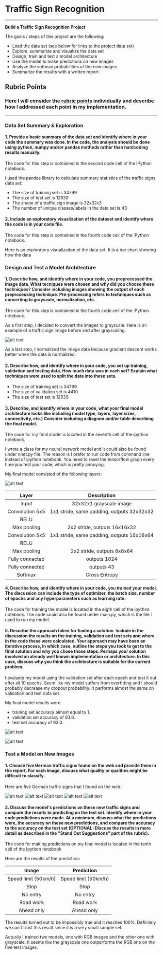 # **Traffic Sign Recognition**
---

**Build a Traffic Sign Recognition Project**

The goals / steps of this project are the following:
* Load the data set (see below for links to the project data set)
* Explore, summarize and visualize the data set
* Design, train and test a model architecture
* Use the model to make predictions on new images
* Analyze the softmax probabilities of the new images
* Summarize the results with a written report


[//]: # (Image References)

[image1]: ./examples/visualization.jpg "Visualization"
[image2]: ./examples/grayscale.jpg "Grayscaling"
[graph]: ./examples/graph.png
[loss]: ./examples/loss.png
[accuracy]: ./examples/accuracy2.png
[image4]: ./examples/2.jpg
[image5]: ./examples/14.jpg
[image6]: ./examples/17.jpg
[image7]: ./examples/25.jpg
[image8]: ./examples/35.jpg

## Rubric Points
### Here I will consider the [rubric points](https://review.udacity.com/#!/rubrics/481/view) individually and describe how I addressed each point in my implementation.  

---

### Data Set Summary & Exploration

#### 1. Provide a basic summary of the data set and identify where in your code the summary was done. In the code, the analysis should be done using python, numpy and/or pandas methods rather than hardcoding results manually.

The code for this step is contained in the second code cell of the IPython notebook.  

I used the pandas library to calculate summary statistics of the traffic
signs data set:

* The size of training set is 34799
* The size of test set is 12630
* The shape of a traffic sign image is 32x32x3
* The number of unique classes/labels in the data set is 43

#### 2. Include an exploratory visualization of the dataset and identify where the code is in your code file.

The code for this step is contained in the fourth code cell of the IPython notebook.  

Here is an exploratory visualization of the data set. It is a bar chart showing how the data

### Design and Test a Model Architecture

#### 1. Describe how, and identify where in your code, you preprocessed the image data. What tecniques were chosen and why did you choose these techniques? Consider including images showing the output of each preprocessing technique. Pre-processing refers to techniques such as converting to grayscale, normalization, etc.

The code for this step is contained in the fourth code cell of the IPython notebook.

As a first step, I decided to convert the images to grayscale. Here is an example of a traffic sign image before and after grayscaling.

![alt text][image2]

As a last step, I normalized the image data because gradient descent works better when the data is normalized.

#### 2. Describe how, and identify where in your code, you set up training, validation and testing data. How much data was in each set? Explain what techniques were used to split the data into these sets.

* The size of training set is 34799
* The size of validation set is 4410
* The size of test set is 12630


#### 3. Describe, and identify where in your code, what your final model architecture looks like including model type, layers, layer sizes, connectivity, etc.) Consider including a diagram and/or table describing the final model.

The code for my final model is located in the seventh cell of the ipython notebook.

I wrote a class for my neural network model and it could also be found under nnet.py file. The reason is I prefer to run code from command line instead of ipython notebook. You need to reset the tensorflow graph every time you test your code, which is pretty annoying.

My final model consisted of the following layers:

![alt text][graph]


| Layer         		|     Description	        					|
|:---------------------:|:---------------------------------------------:|
| Input         		| 32x32x1 grayscale image   							|
| Convolution 5x5     	| 1x1 stride, same padding, outputs 32x32x32	|
| RELU					|												|
| Max pooling	      	| 2x2 stride,  outputs 16x16x32 				|
| Convolution 5x5     	| 1x1 stride, same padding, outputs 16x16x64	|
| RELU					|												|
| Max pooling	      	| 2x2 stride,  outputs 8x8x64 				|
| Fully connected		| outputs 1024        									|
| Fully connected		| outputs 43        									|
| Softmax				| Cross Entropy        									|



#### 4. Describe how, and identify where in your code, you trained your model. The discussion can include the type of optimizer, the batch size, number of epochs and any hyperparameters such as learning rate.

The code for training the model is located in the eigth cell of the ipython notebook. The code could also be found under main.py, which is the file I used to run my model.


#### 5. Describe the approach taken for finding a solution. Include in the discussion the results on the training, validation and test sets and where in the code these were calculated. Your approach may have been an iterative process, in which case, outline the steps you took to get to the final solution and why you chose those steps. Perhaps your solution involved an already well known implementation or architecture. In this case, discuss why you think the architecture is suitable for the current problem.

I evaluate my model using the validation set after each epoch and test it out after all 10 epochs. Seem like my model suffers from overfitting and I should probably decrease my dropout probability. It performs almost the same on validation and test data set.

My final model results were:
* training set accuracy almost equal to 1.
* validation set accuracy of 93.8.
* test set accuracy of 93.3.

![alt text][loss]

![alt text][accuracy]


### Test a Model on New Images

#### 1. Choose five German traffic signs found on the web and provide them in the report. For each image, discuss what quality or qualities might be difficult to classify.

Here are five German traffic signs that I found on the web:

![alt text][image4] ![alt text][image5] ![alt text][image6]
![alt text][image7] ![alt text][image8]


#### 2. Discuss the model's predictions on these new traffic signs and compare the results to predicting on the test set. Identify where in your code predictions were made. At a minimum, discuss what the predictions were, the accuracy on these new predictions, and compare the accuracy to the accuracy on the test set (OPTIONAL: Discuss the results in more detail as described in the "Stand Out Suggestions" part of the rubric).

The code for making predictions on my final model is located in the tenth cell of the Ipython notebook.

Here are the results of the prediction:

| Image			        |     Prediction	        					|
|:---------------------:|:---------------------------------------------:|
| Speed limit (50km/h)      		| Speed limit (50km/h)   									|
| Stop     			| Stop 										|
| No entry					| No entry											|
| Road work	      		| Road work					 				|
| Ahead only			| Ahead only      							|


The results turned out to be impossibly true and it reaches 100%. Definitely we can't trust this result since it is a very small sample set.  

Actually I trained two models, one with RGB images and the other one with grayscale. It seems like the grayscale one outperforms the RGB one on the five test images.
